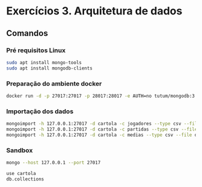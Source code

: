 # Exercícios 3. Arquitetura de dados

## Comandos

### Pré requisitos Linux
```sh
sudo apt install mongo-tools
sudo apt install mongodb-clients
```

### Preparação do ambiente docker
```sh
docker run -d -p 27017:27017 -p 28017:28017 -e AUTH=no tutum/mongodb:3.0
```

### Importação dos dados
```sh
mongoimport -h 127.0.0.1:27017 -d cartola -c jogadores --type csv --file data/2018_jogadores.csv --headerline
mongoimport -h 127.0.0.1:27017 -d cartola -c partidas --type csv --file data/2018_partidas.csv --headerline
mongoimport -h 127.0.0.1:27017 -d cartola -c medias --type csv --file data/2018-medias-jogadores.csv --headerline
```

### Sandbox
```sh
mongo --host 127.0.0.1 --port 27017

use cartola
db.collections
```
